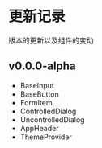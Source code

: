 # 更新记录

版本的更新以及组件的变动

## v0.0.0-alpha

- BaseInput
- BaseButton
- FormItem
- ControlledDialog
- UncontrolledDialog
- AppHeader
- ThemeProvider
